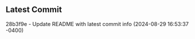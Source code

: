 
## Latest Commit
28b3f9e - Update README with latest commit info (2024-08-29 16:53:37 -0400) <Yunxi-Zhou>
